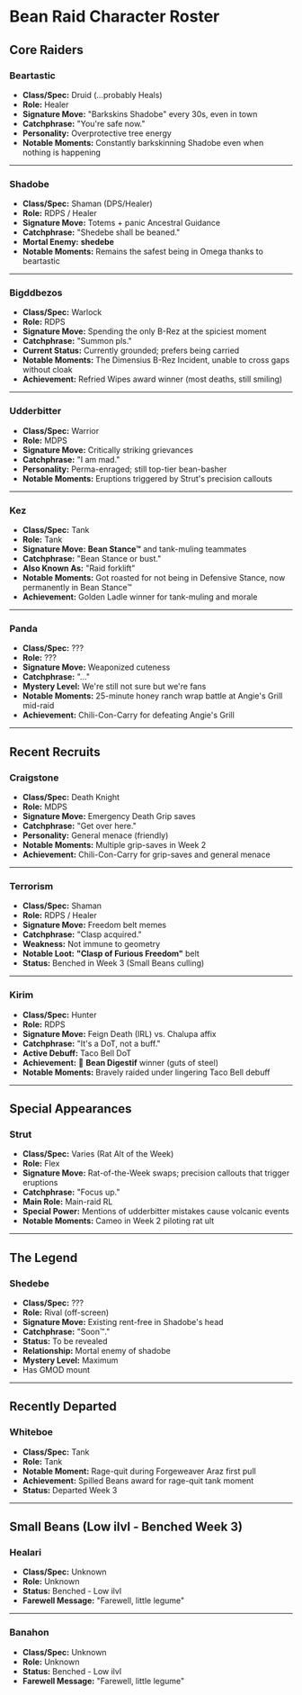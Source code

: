 # Bean Raid Character Roster

## Core Raiders

### Beartastic
- **Class/Spec:** Druid (…probably Heals)
- **Role:** Healer
- **Signature Move:** "Barkskins Shadobe" every 30s, even in town
- **Catchphrase:** "You're safe now."
- **Personality:** Overprotective tree energy
- **Notable Moments:** Constantly barkskinning Shadobe even when nothing is happening

---

### Shadobe
- **Class/Spec:** Shaman (DPS/Healer)
- **Role:** RDPS / Healer
- **Signature Move:** Totems + panic Ancestral Guidance
- **Catchphrase:** "Shedebe shall be beaned."
- **Mortal Enemy:** **shedebe**
- **Notable Moments:** Remains the safest being in Omega thanks to beartastic

---

### Bigddbezos
- **Class/Spec:** Warlock
- **Role:** RDPS
- **Signature Move:** Spending the only B-Rez at the spiciest moment
- **Catchphrase:** "Summon pls."
- **Current Status:** Currently grounded; prefers being carried
- **Notable Moments:** The Dimensius B-Rez Incident, unable to cross gaps without cloak
- **Achievement:** Refried Wipes award winner (most deaths, still smiling)

---

### Udderbitter
- **Class/Spec:** Warrior
- **Role:** MDPS
- **Signature Move:** Critically striking grievances
- **Catchphrase:** "I am mad."
- **Personality:** Perma-enraged; still top-tier bean-basher
- **Notable Moments:** Eruptions triggered by Strut's precision callouts

---

### Kez
- **Class/Spec:** Tank
- **Role:** Tank
- **Signature Move:** **Bean Stance™** and tank-muling teammates
- **Catchphrase:** "Bean Stance or bust."
- **Also Known As:** "Raid forklift"
- **Notable Moments:** Got roasted for not being in Defensive Stance, now permanently in Bean Stance™
- **Achievement:** Golden Ladle winner for tank-muling and morale

---

### Panda
- **Class/Spec:** ???
- **Role:** ???
- **Signature Move:** Weaponized cuteness
- **Catchphrase:** "…"
- **Mystery Level:** We're still not sure but we're fans
- **Notable Moments:** 25-minute honey ranch wrap battle at Angie's Grill mid-raid
- **Achievement:** Chili-Con-Carry for defeating Angie's Grill

---

## Recent Recruits

### Craigstone
- **Class/Spec:** Death Knight
- **Role:** MDPS
- **Signature Move:** Emergency Death Grip saves
- **Catchphrase:** "Get over here."
- **Personality:** General menace (friendly)
- **Notable Moments:** Multiple grip-saves in Week 2
- **Achievement:** Chili-Con-Carry for grip-saves and general menace

---

### Terrorism
- **Class/Spec:** Shaman
- **Role:** RDPS / Healer
- **Signature Move:** Freedom belt memes
- **Catchphrase:** "Clasp acquired."
- **Weakness:** Not immune to geometry
- **Notable Loot:** **"Clasp of Furious Freedom"** belt
- **Status:** Benched in Week 3 (Small Beans culling)

---

### Kirim
- **Class/Spec:** Hunter
- **Role:** RDPS
- **Signature Move:** Feign Death (IRL) vs. Chalupa affix
- **Catchphrase:** "It's a DoT, not a buff."
- **Active Debuff:** Taco Bell DoT
- **Achievement:** 🌮 **Bean Digestif** winner (guts of steel)
- **Notable Moments:** Bravely raided under lingering Taco Bell debuff

---

## Special Appearances

### Strut
- **Class/Spec:** Varies (Rat Alt of the Week)
- **Role:** Flex
- **Signature Move:** Rat-of-the-Week swaps; precision callouts that trigger eruptions
- **Catchphrase:** "Focus up."
- **Main Role:** Main-raid RL
- **Special Power:** Mentions of udderbitter mistakes cause volcanic events
- **Notable Moments:** Cameo in Week 2 piloting rat ult

---

## The Legend

### Shedebe
- **Class/Spec:** ???
- **Role:** Rival (off-screen)
- **Signature Move:** Existing rent-free in Shadobe's head
- **Catchphrase:** "Soon™."
- **Status:** To be revealed
- **Relationship:** Mortal enemy of shadobe
- **Mystery Level:** Maximum
- Has GMOD mount

---

## Recently Departed

### Whiteboe
- **Class/Spec:** Tank
- **Role:** Tank
- **Notable Moment:** Rage-quit during Forgeweaver Araz first pull
- **Achievement:** Spilled Beans award for rage-quit tank moment
- **Status:** Departed Week 3

---

## Small Beans (Low ilvl - Benched Week 3)

### Healari
- **Class/Spec:** Unknown
- **Role:** Unknown
- **Status:** Benched - Low ilvl
- **Farewell Message:** "Farewell, little legume"

---

### Banahon
- **Class/Spec:** Unknown
- **Role:** Unknown
- **Status:** Benched - Low ilvl
- **Farewell Message:** "Farewell, little legume"
